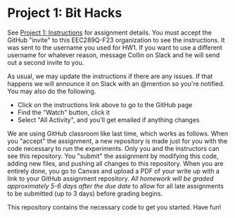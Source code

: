 # Project 1: Bit Hacks

See [Project 1: Instructions](https://github.com/eec289q-f23/project1-instructions) for assignment details. You must accept the GitHub "invite" to this EEC289Q-F23 organization to see the instructions. It was sent to the username you used for HW1. If you want to use a different username for whatever reason, message Collin on Slack and he will send out a second invite to you.

As usual, we may update the instructions if there are any issues. If that happens we will announce it on Slack with an @mention so you're notified. You may also do the following.
- Click on the instructions link above to go to the GitHub page
- Find the "Watch" button, click it
- Select "All Activity", and you'll get emailed if anything changes

We are using GitHub classroom like last time, which works as follows. When you "accept" the assignment, a new repository is made just for you with the code necessary to run the experiments. Only you and the instructors can see this repository. You "submit" the assignment by modifying this code, adding new files, and pushing all changes to this repository. When you are entirely done, you go to Canvas and upload a PDF of your write up with a link to your GitHub assignment repository. *All homework will be graded approximately 5-6 days after the due date* to allow for all late assignments to be submitted (up to 3 days) before grading begins.

This repository contains the necessary code to get you started. Have fun!